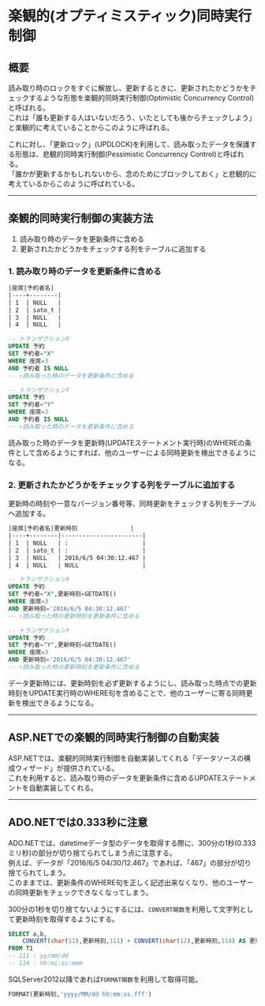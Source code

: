 # 楽観的(オプティミスティック)同時実行制御

## 概要

読み取り時のロックをすぐに解放し、更新するときに、更新されたかどうかをチェックするような形態を楽観的同時実行制御(Optimistic Concurrency Control)と呼ばれる。  
これは「誰も更新する人はいないだろう、いたとしても後からチェックしよう」と楽観的に考えていることからこのように呼ばれる。  

これに対し、「更新ロック」(UPDLOCK)を利用して、読み取ったデータを保護する形態は、悲観的同時実行制御(Pessimistic Concurrency Control)と呼ばれる。  
「誰かが更新するかもしれないから、念のためにブロックしておく」と悲観的に考えているからこのように呼ばれている。  

---

## 楽観的同時実行制御の実装方法

1. 読み取り時のデータを更新条件に含める  
2. 更新されたかどうかをチェックする列をテーブルに追加する  

### 1. 読み取り時のデータを更新条件に含める

``` txt
|座席|予約者名|
|----+--------|
| 1  | NULL   |
| 2  | sato_t |
| 3  | NULL   |
| 4  | NULL   |
```

``` sql
-- トランザクションX
UPDATE 予約
SET 予約者="X"
WHERE 座席=3
AND 予約者 IS NULL
-- ↑読み取った時のデータを更新条件に含める

-- トランザクションY
UPDATE 予約
SET 予約者="Y"
WHERE 座席=3
AND 予約者 IS NULL
-- ↑読み取った時のデータを更新条件に含める
```

読み取った時のデータを更新時(UPDATEステートメント実行時)のWHEREの条件として含めるようにすれば、他のユーザーによる同時更新を検出できるようになる。  

### 2. 更新されたかどうかをチェックする列をテーブルに追加する

更新時の時刻や一意なバージョン番号等、同時更新をチェックする列をテーブルへ追加する。  

``` txt
|座席|予約者名|更新時刻               |
|----+--------|-----------------------|
| 1  | NULL   | :                     |
| 2  | sato_t | :                     |
| 3  | NULL   | 2016/6/5 04:30:12.467 |
| 4  | NULL   | NULL                  |
```

``` sql
-- トランザクションX
UPDATE 予約
SET 予約者="X",更新時刻=GETDATE()
WHERE 座席=3
AND 更新時刻='2016/6/5 04:30:12.467'
-- ↑読み取った時の更新時刻を更新条件に含める

-- トランザクションY
UPDATE 予約
SET 予約者="Y",更新時刻=GETDATE()
WHERE 座席=3
AND 更新時刻='2016/6/5 04:30:12.467'
-- ↑読み取った時の更新時刻を更新条件に含める
```

データ更新時には、更新時刻を必ず更新するようにし、読み取った時点での更新時刻をUPDATE実行時のWHERE句を含めることで、他のユーザーに寄る同時更新を検出できるようになる。  

---

## ASP.NETでの楽観的同時実行制御の自動実装

ASP.NETでは、楽観的同時実行制御を自動実装してくれる「データソースの構成ウィザード」が提供されている。  
これを利用すると、読み取り時のデータを更新条件に含めるUPDATEステートメントを自動実装してくれる。  

---

## ADO.NETでは0.333秒に注意

ADO.NETでは、datetimeデータ型のデータを取得する際に、300分の1秒(0.333ミリ秒)の部分が切り捨てられてしまう点に注意する。  
例えば、データが「2016/6/5 04/30/12.467」であれば、「467」の部分が切り捨てられてしまう。  
このままでは、更新条件のWHERE句を正しく記述出来なくなり、他のユーザーの同時更新をチェックできなくなってしまう。  

300分の1秒を切り捨てないようにするには、`CONVERT関数`を利用して文字列として更新時刻を取得するようにする。  

``` sql
SELECT a,b,
    CONVERT(char(11),更新時刻,111) + CONVERT(char(12),更新時刻,114) AS 更新時刻
FROM T1
-- 111 : yy/mm/dd
-- 114 : hh:mi:ss:mmm
```

SQLServer2012以降であれば`FORMAT関数`を利用して取得可能。  

``` sql
FORMAT(更新時刻,'yyyy/MM/dd hh:mm:ss.fff')
```
